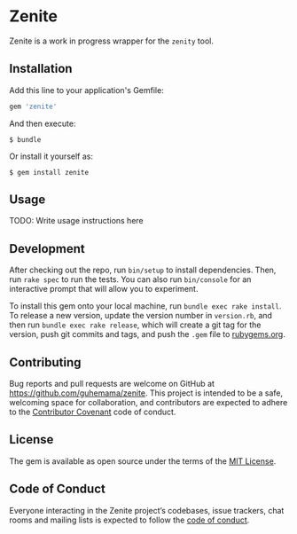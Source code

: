 # Zenite

Zenite is a work in progress wrapper for the `zenity` tool.

## Installation

Add this line to your application's Gemfile:

```ruby
gem 'zenite'
```

And then execute:

    $ bundle

Or install it yourself as:

    $ gem install zenite

## Usage

TODO: Write usage instructions here

## Development

After checking out the repo, run `bin/setup` to install dependencies. Then, run `rake spec` to run the tests. You can also run `bin/console` for an interactive prompt that will allow you to experiment.

To install this gem onto your local machine, run `bundle exec rake install`. To release a new version, update the version number in `version.rb`, and then run `bundle exec rake release`, which will create a git tag for the version, push git commits and tags, and push the `.gem` file to [rubygems.org](https://rubygems.org).

## Contributing

Bug reports and pull requests are welcome on GitHub at https://github.com/guhemama/zenite. This project is intended to be a safe, welcoming space for collaboration, and contributors are expected to adhere to the [Contributor Covenant](http://contributor-covenant.org) code of conduct.

## License

The gem is available as open source under the terms of the [MIT License](https://opensource.org/licenses/MIT).

## Code of Conduct

Everyone interacting in the Zenite project’s codebases, issue trackers, chat rooms and mailing lists is expected to follow the [code of conduct](https://github.com/guhemama/zenite/blob/master/CODE_OF_CONDUCT.md).
